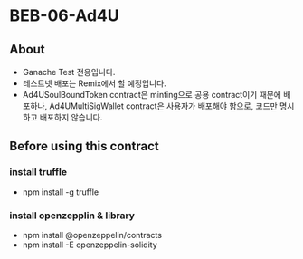 # BEB-06-Ad4U

## About
- Ganache Test 전용입니다.
- 테스트넷 배포는 Remix에서 할 예정입니다.
- Ad4USoulBoundToken contract은 minting으로 공용 contract이기 때문에 배포하나, Ad4UMultiSigWallet contract은 사용자가 배포해야 함으로, 코드만 명시하고 배포하지 않습니다.


## Before using this contract

### install truffle
- npm install -g truffle

### install openzepplin & library
- npm install @openzeppelin/contracts
- npm install -E openzeppelin-solidity